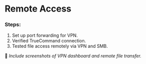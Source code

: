 # Remote Access

### Steps:
1. Set up port forwarding for VPN.
2. Verified TrueCommand connection.
3. Tested file access remotely via VPN and SMB.

📸 *Include screenshots of VPN dashboard and remote file transfer.*
